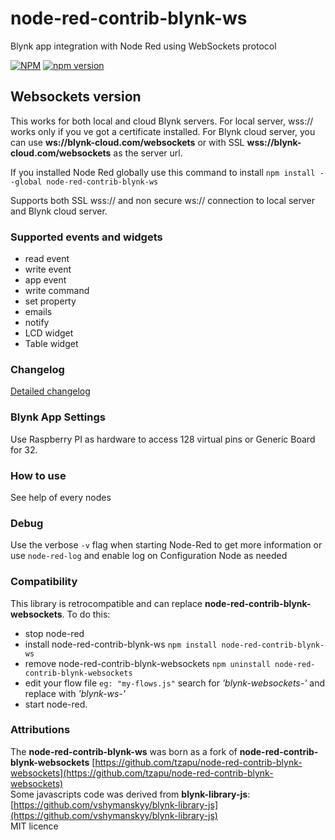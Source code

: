 # node-red-contrib-blynk-ws
Blynk app integration with Node Red using WebSockets protocol

[![NPM](https://nodei.co/npm/node-red-contrib-blynk-ws.png?mini=true)](https://npmjs.org/package/node-red-contrib-blynk-ws)
[![npm version](https://badge.fury.io/js/node-red-contrib-blynk-ws.svg)](https://badge.fury.io/js/node-red-contrib-blynk-ws)

## Websockets version
This works for both local and cloud Blynk servers.
For local server, wss:// works only if you ve got a certificate installed.
For Blynk cloud server, you can use **ws://blynk-cloud.com/websockets** or with SSL **wss://blynk-cloud.com/websockets** as the server url.

If you installed Node Red globally use this command to install
```npm install --global node-red-contrib-blynk-ws```

Supports both SSL wss:// and non secure ws:// connection to local server and Blynk cloud server.

### Supported events and widgets

- read event
- write event
- app event
- write command
- set property
- emails
- notify
- LCD widget
- Table widget

### Changelog

[Detailed changelog](CHANGELOG.md)

### Blynk App Settings

Use Raspberry PI as hardware to access 128 virtual pins or Generic Board for 32.

### How to use

See help of every nodes

### Debug

Use the verbose `-v` flag when starting Node-Red to get more information
or use `node-red-log` and enable log on Configuration Node as needed

### Compatibility

This library is retrocompatible and can replace **node-red-contrib-blynk-websockets**.
To do this:
- stop node-red 
- install node-red-contrib-blynk-ws `npm install node-red-contrib-blynk-ws`
- remove node-red-contrib-blynk-websockets `npm uninstall node-red-contrib-blynk-websockets`
- edit your flow file `eg: "my-flows.js"` search for _'blynk-websockets-'_ and replace with _'blynk-ws-'_
- start node-red.

### Attributions

The **node-red-contrib-blynk-ws** was born as a fork of **node-red-contrib-blynk-websockets**
     [https://github.com/tzapu/node-red-contrib-blynk-websockets](https://github.com/tzapu/node-red-contrib-blynk-websockets)  
Some javascripts code was derived from **blynk-library-js**:   
     [https://github.com/vshymanskyy/blynk-library-js](https://github.com/vshymanskyy/blynk-library-js)  
    MIT licence
